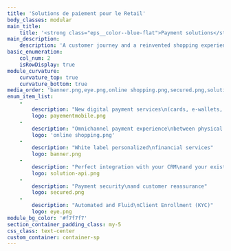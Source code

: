 ```yaml
---
title: 'Solutions de paiement pour le Retail'
body_classes: modular
main_title:
    title: '<strong class="eps__color--blue-flat">Payment solutions</strong> for Retail'
main_description:
    description: 'A customer journey and a reinvented shopping experience'
basic_enumeration:
    col_num: 2
    isRowDisplay: true
module_curvature:
    curvature_top: true
    curvature_bottom: true
media_order: 'banner.png,eye.png,online shopping.png,secured.png,solution-api.png,payementmobile.png'
enum_item_list:
    -
        description: "New digital payment services\n(cards, e-wallets, mobile payments)"
        logo: payementmobile.png
    -
        description: "Omnichannel payment experience\nbetween physical points and e-shops"
        logo: 'online shopping.png'
    -
        description: "White label personalized\nfinancial services"
        logo: banner.png
    -
        description: "Perfect integration with your CRM\nand your existing loyalty programs"
        logo: solution-api.png
    -
        description: "Payment security\nand customer reassurance"
        logo: secured.png
    -
        description: "Automated and Fluid\nClient Enrollment (KYC)"
        logo: eye.png
module_bg_color: '#f7f7f7'
section_container_padding_class: my-5
css_class: text-center
custom_container: container-sp
---
```


